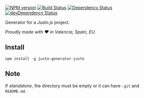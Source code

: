 [![NPM version](http://img.shields.io/npm/v/justo-generator-justo.svg)](https://www.npmjs.org/package/justo-generator-justo)
[![Build Status](https://travis-ci.org/justojsg/justo-generator-justo.svg?branch=master)](https://travis-ci.org/justojsg/justo-generator-justo)
[![Dependency Status](https://david-dm.org/justojsg/justo-generator-justo.svg)](https://david-dm.org/justojsg/justo-generator-justo)
[![devDependency Status](https://david-dm.org/justojsg/justo-generator-justo/dev-status.svg)](https://david-dm.org/justojsg/justo-generator-justo#info=devDependencies)

Generator for a *Justo.js* project.

*Proudly made with ♥ in Valencia, Spain, EU.*

## Install

```
npm install -g justo-generator-justo
```

## Note

If *standalone*, the directory must be empty or it can have `.git` and `README.md`.
